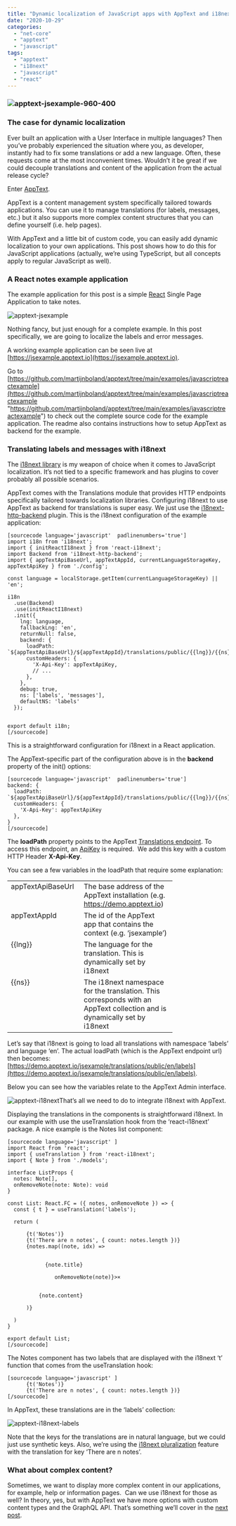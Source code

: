 ```yaml
---
title: "Dynamic localization of JavaScript apps with AppText and i18next"
date: "2020-10-29"
categories: 
  - "net-core"
  - "apptext"
  - "javascript"
tags: 
  - "apptext"
  - "i18next"
  - "javascript"
  - "react"
---
```


### ![apptext-jsexample-960-400](./images/apptext-jsexample-960-400_thumb.png "apptext-jsexample-960-400")

### The case for dynamic localization

Ever built an application with a User Interface in multiple languages? Then you’ve probably experienced the situation where you, as developer, instantly had to fix some translations or add a new language. Often, these requests come at the most inconvenient times. Wouldn’t it be great if we could decouple translations and content of the application from the actual release cycle?

Enter [AppText](https://apptext.io).

AppText is a content management system specifically tailored towards applications. You can use it to manage translations (for labels, messages, etc.) but it also supports more complex content structures that you can define yourself (i.e. help pages).

With AppText and a little bit of custom code, you can easily add dynamic localization to your own applications. This post shows how to do this for JavaScript applications (actually, we’re using TypeScript, but all concepts apply to regular JavaScript as well).

### A React notes example application

The example application for this post is a simple [React](https://reactjs.org/) Single Page Application to take notes.

![apptext-jsexample](./images/apptext-jsexample_thumb.png "apptext-jsexample")

Nothing fancy, but just enough for a complete example. In this post specifically, we are going to localize the labels and error messages.

A working example application can be seen live at [https://jsexample.apptext.io](https://jsexample.apptext.io).

Go to [https://github.com/martijnboland/apptext/tree/main/examples/javascriptreactexample](https://github.com/martijnboland/apptext/tree/main/examples/javascriptreactexample "https://github.com/martijnboland/apptext/tree/main/examples/javascriptreactexample") to check out the complete source code for the example application. The readme also contains instructions how to setup AppText as backend for the example.

### Translating labels and messages with i18next

The [i18next library](https://www.i18next.com/) is my weapon of choice when it comes to JavaScript localization. It’s not tied to a specific framework and has plugins to cover probably all possible scenarios.

AppText comes with the Translations module that provides HTTP endpoints specifically tailored towards localization libraries. Configuring i18next to use AppText as backend for translations is super easy. We just use the [i18next-http-backend](https://github.com/i18next/i18next-http-backend) plugin. This is the i18next configuration of the example application:

```
[sourcecode language='javascript'  padlinenumbers='true']
import i18n from 'i18next';
import { initReactI18next } from 'react-i18next';
import Backend from 'i18next-http-backend';
import { appTextApiBaseUrl, appTextAppId, currentLanguageStorageKey, appTextApiKey } from './config';

const language = localStorage.getItem(currentLanguageStorageKey) || 'en';

i18n
  .use(Backend)
  .use(initReactI18next)
  .init({
    lng: language,
    fallbackLng: 'en',
    returnNull: false,
    backend: {
      loadPath: `${appTextApiBaseUrl}/${appTextAppId}/translations/public/{{lng}}/{{ns}}`,
      customHeaders: {
        'X-Api-Key': appTextApiKey,
        // ...
      },
    },
    debug: true,
    ns: ['labels', 'messages'],
    defaultNS: 'labels'
  });


export default i18n;
[/sourcecode]

```

This is a straightforward configuration for i18next in a React application.

The AppText-specific part of the configuration above is in the **backend** property of the init() options:

```
[sourcecode language='javascript'  padlinenumbers='true']
backend: {
  loadPath: `${appTextApiBaseUrl}/${appTextAppId}/translations/public/{{lng}}/{{ns}}`,
  customHeaders: {
    'X-Api-Key': appTextApiKey
  },
}
[/sourcecode]

```

The **loadPath** property points to the AppText [Translations endpoint](https://apptext.io/docs/api-public#get-translations). To access this endpoint, an [ApiKey](https://apptext.io/docs/api-keys) is required.  We add this key with a custom HTTP Header **X-Api-Key**.

You can see a few variables in the loadPath that require some explanation:

<table cellspacing="0" cellpadding="2" width="346" border="0"><tbody><tr><td valign="top" width="150">appTextApiBaseUrl</td><td valign="top" width="194">The base address of the AppText installation (e.g. <a href="https://demo.apptext.io">https://demo.apptext.io</a>)<br></td></tr><tr><td valign="top" width="150">appTextAppId</td><td valign="top" width="194">The id of the AppText app that contains the context (e.g. ‘jsexample’)</td></tr><tr><td valign="top" width="150">{{lng}}</td><td valign="top" width="194">The language for the translation. This is dynamically set by i18next</td></tr><tr><td valign="top" width="150">{{ns}}</td><td valign="top" width="194">The i18next namespace for the translation. This corresponds with an AppText collection and is dynamically set by i18next</td></tr></tbody></table>

Let’s say that i18next is going to load all translations with namespace ‘labels’ and language ‘en’. The actual loadPath (which is the AppText endpoint url) then becomes: [https://demo.apptext.io/jsexample/translations/public/en/labels](https://demo.apptext.io/jsexample/translations/public/en/labels).

Below you can see how the variables relate to the AppText Admin interface.

![apptext-i18next](./images/apptext-i18next_thumb.png "apptext-i18next")That’s all we need to do to integrate i18next with AppText.

Displaying the translations in the components is straightforward i18next. In our example with use the useTranslation hook from the ‘react-i18next’ package. A nice example is the Notes list component:

```
[sourcecode language='javascript' ]
import React from 'react';
import { useTranslation } from 'react-i18next';
import { Note } from './models';

interface ListProps {
  notes: Note[],
  onRemoveNote(note: Note): void 
}

const List: React.FC = ({ notes, onRemoveNote }) => {
  const { t } = useTranslation('labels');

  return (
    
      {t('Notes')}
      {t('There are n notes', { count: notes.length })}
      {notes.map((note, idx) => 
        
          
            {note.title}
            
               onRemoveNote(note)}>×
            
          
          {note.content}
        
      )}
    
  )
}

export default List;
[/sourcecode]

```

The Notes component has two labels that are displayed with the i18next ‘t’ function that comes from the useTranslation hook:

```
[sourcecode language='javascript' ]
      {t('Notes')}
      {t('There are n notes', { count: notes.length })}
[/sourcecode]

```

In AppText, these translations are in the ‘labels’ collection:

![apptext-i18next-labels](./images/apptext-i18next-labels_thumb.png "apptext-i18next-labels")

Note that the keys for the translations are in natural language, but we could just use synthetic keys. Also, we’re using the [i18next pluralization](https://www.i18next.com/translation-function/plurals) feature with the translation for key ‘There are n notes’.

### What about complex content?

Sometimes, we want to display more complex content in our applications, for example, help or information pages.  Can we use i18next for those as well? In theory, yes, but with AppText we have more options with custom content types and the GraphQL API. That’s something we’ll cover in the [next post](../dynamic-localization-of-javascript-apps-with-apptext-part-2-graphql/).
